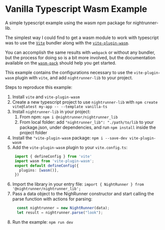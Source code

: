 # Vanilla Typescript Wasm Example

A simple typescript example using the wasm npm package for nightrunner-lib.

The simplest way I could find to get a wasm module to work with typescript was to use the [`Vite`](https://vitejs.dev) bundler along with the [`vite-plugin-wasm`](https://github.com/Menci/vite-plugin-wasm?tab=readme-ov-file#usage).

You can accomplish the same results with `webpack` or without any bundler, but the process for doing so is a bit more involved, but the documentation available on the [`wasm-pack`](https://rustwasm.github.io/docs/wasm-pack/) should help you get started.

This example contains the configurations necessary to use the `vite-plugin-wasm` plugin with `vite`, and add
`nightrunner-lib` to your project.

Steps to reproduce this example:

1. Install `vite` and `vite-plugin-wasm`
2. Create a new typescript project to use `nightrunner-lib` with `npm create vite@latest my-app -- --template vanilla-ts`
3. Install `nightrunner-lib` in your project:
   1. From npm: `npm i @nightrunner/nightrunner_lib`
   2. From local folder: add `"nightrunner_lib": "./path/to/lib` to your package.json, under dependencies, and run `npm install` inside the project folder
4. Install the `"vite-plugin-wasm` package: `npm i --save-dev vite-plugin-wasm`
5. Add the `vite-plugin-wasm` plugin to your `vite.config.ts`:
   ```ts
    import { defineConfig } from 'vite'
    import wasm from 'vite-plugin-wasm';
    export default defineConfig({
      plugins: [wasm()],
    })
   ```
6. Import the library in your entry file: `import { NightRunner } from '@nightrunner/nightrunner_lib';`
7. Pass a data object to the NighRunner constructor and start calling the parse function with actions for parsing:
   ```ts
     const nightrunner = new NightRunner(data);
     let result = nightrunner.parse("look");
   ```
8. Run the example: `npm run dev`

